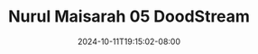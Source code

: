 --- 
title: "Nurul Maisarah 05  DoodStream"
description: "nonton bokep Nurul Maisarah 05  DoodStream durasi panjang full baru"
date: 2024-10-11T19:15:02-08:00
file_code: "rahttm3szk2o"
draft: false
cover: "3ofovrb5qlf7ekev.jpg"
tags: ["Nurul", "Maisarah", "DoodStream"]
length: 56
fld_id: "1482689"
foldername: "A Nurul Maisarah"
categories: ["A Nurul Maisarah"]
views: 0
---